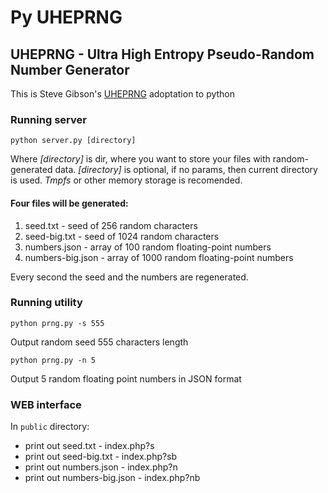 # Py UHEPRNG
## UHEPRNG - Ultra High Entropy Pseudo-Random Number Generator

This is Steve Gibson's [UHEPRNG](https://ness3.app/GRC's%c2%a0%7c%c2%a0UHE%20PRNG%20Demo.htm) adoptation to python 

### Running server
```
python server.py [directory]
```
Where *[directory]* is dir, where you want to store your files with random-generated data.
*[directory]* is optional, if no params, then current directory is used.
*Tmpfs* or other memory storage is recomended.

#### Four files will be generated:
1. seed.txt - seed of 256 random characters
2. seed-big.txt - seed of 1024 random characters
3. numbers.json - array of 100 random floating-point numbers
4. numbers-big.json - array of 1000 random floating-point numbers

Every second the seed and the numbers are regenerated.

### Running utility
```
python prng.py -s 555
```
Output random seed 555 characters length

```
python prng.py -n 5
```
Output 5 random floating point numbers in JSON format

### WEB interface
In `public` directory:

* print out seed.txt - index.php?s
* print out seed-big.txt - index.php?sb
* print out numbers.json - index.php?n
* print out numbers-big.json - index.php?nb